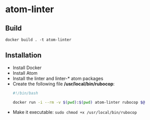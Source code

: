 # atom-linter

## Build

    docker build . -t atom-linter

## Installation
*   Install Docker
*   Install Atom
*   Install the linter and linter-* atom packages
*   Create the following file **/usr/local/bin/rubocop**:
    ```bash
    #!/bin/bash

    docker run -i --rm -v $(pwd):$(pwd) atom-linter rubocop $@
    ```
*   Make it executable: `sudo chmod +x /usr/local/bin/rubocop`
